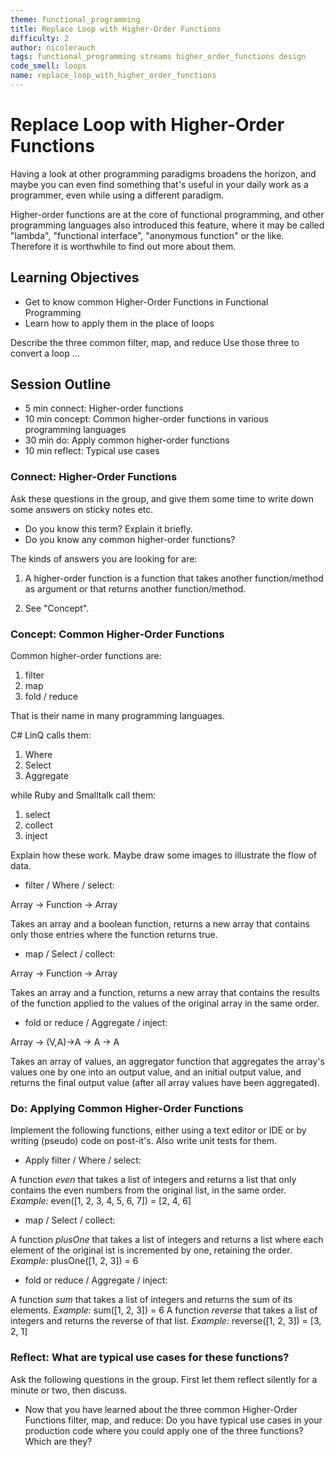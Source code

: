 ```yaml
---
theme: functional_programming
title: Replace Loop with Higher-Order Functions
difficulty: 2
author: nicolerauch
tags: functional_programming streams higher_order_functions design
code_smell: loops
name: replace_loop_with_higher_order_functions
---
```


# Replace Loop with Higher-Order Functions

Having a look at other programming paradigms broadens the horizon, and maybe you can even find
something that's useful in your daily work as a programmer, even while using a different paradigm.

Higher-order functions are at the core of functional programming, and other programming languages
also introduced this feature, where it may be called "lambda", "functional interface", "anonymous function" or
the like. Therefore it is worthwhile to find out more about them.


## Learning Objectives

* Get to know common Higher-Order Functions in Functional Programming
* Learn how to apply them in the place of loops

Describe the three common filter, map, and reduce
Use those three to convert a loop ...

## Session Outline

* 5 min connect: Higher-order functions
* 10 min concept: Common higher-order functions in various programming languages
* 30 min do: Apply common higher-order functions
* 10 min reflect: Typical use cases

### Connect: Higher-Order Functions

Ask these questions in the group, and give them some time to write down some answers on sticky notes etc.

* Do you know this term? Explain it briefly.
* Do you know any common higher-order functions?

The kinds of answers you are looking for are:
1) A higher-order function is a function that takes another function/method as argument or that
returns another function/method.

2) See "Concept".


### Concept: Common Higher-Order Functions

Common higher-order functions are:

1. filter
2. map
3. fold / reduce

That is their name in many programming languages.

C# LinQ calls them:

1. Where
2. Select
3. Aggregate

while Ruby and Smalltalk call them:

1. select
2. collect
3. inject

Explain how these work. Maybe draw some images to illustrate the flow of data.

* filter / Where / select:

Array -> Function -> Array

Takes an array and a boolean function, returns a new array that contains only those entries where the function returns true.

* map / Select / collect:

Array -> Function -> Array

Takes an array and a function, returns a new array that contains the results of the function applied to the values of the original array in the same order.

* fold or reduce / Aggregate / inject:

Array<V> -> (V,A)->A -> A -> A

Takes an array of values, an aggregator function that aggregates the array's values one by one into an output value, 
and an initial output value, and returns the final output value (after all array values have been aggregated).


### Do: Applying Common Higher-Order Functions

Implement the following functions, either using a text editor or IDE or by writing (pseudo) code on post-it's.
Also write unit tests for them.

* Apply filter / Where / select:

A function *even* that takes a list of integers and returns a list that only contains the even 
numbers from the original list, in the same order.
_Example:_ even([1, 2, 3, 4, 5, 6, 7]) = [2, 4, 6]

* map / Select / collect:

A function *plusOne* that takes a list of integers and returns a list where each element of the original ist is incremented by one, retaining the order.
_Example:_ plusOne([1, 2, 3]) = 6

* fold or reduce / Aggregate / inject:

A function *sum* that takes a list of integers and returns the sum of its elements. _Example:_ sum([1, 2, 3]) = 6
A function *reverse* that takes a list of integers and returns the reverse of that list. _Example:_ reverse([1, 2, 3]) = [3, 2, 1]


### Reflect: What are typical use cases for these functions?

Ask the following questions in the group. First let them reflect silently for a minute or two, then discuss.

* Now that you have learned about the three common Higher-Order Functions filter, map, and reduce:
Do you have typical use cases in your production code where you could apply one of the three functions? Which are they?

<link to template>